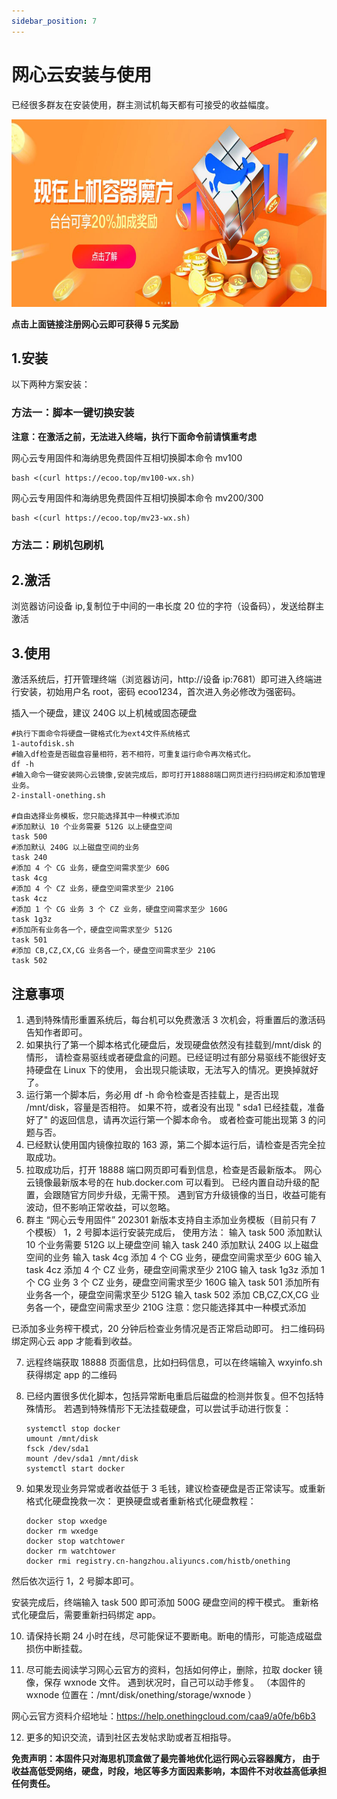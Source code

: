 ```yaml
---
sidebar_position: 7
---
```


# 网心云安装与使用

已经很多群友在安装使用，群主测试机每天都有可接受的收益幅度。

<a style="margin: 0px auto;" href="https://act.walk-live.com/acts/invite/v3/?inviteid=cb9bbacd"><img src="./img/onething.jpg" width="800" height="300"></a>

**点击上面链接注册网心云即可获得 5 元奖励**

## 1.安装

以下两种方案安装：

### 方法一：脚本一键切换安装

**注意：在激活之前，无法进入终端，执行下面命令前请慎重考虑**

网心云专用固件和海纳思免费固件互相切换脚本命令 mv100

```shell
bash <(curl https://ecoo.top/mv100-wx.sh)
```

网心云专用固件和海纳思免费固件互相切换脚本命令 mv200/300

```shell
bash <(curl https://ecoo.top/mv23-wx.sh)
```

### 方法二：刷机包刷机

## 2.激活

浏览器访问设备 ip,复制位于中间的一串长度 20 位的字符（设备码），发送给群主激活

## 3.使用

激活系统后，打开管理终端（浏览器访问，http://设备 ip:7681）即可进入终端进行安装，初始用户名 root，密码 ecoo1234，首次进入务必修改为强密码。

插入一个硬盘，建议 240G 以上机械或固态硬盘

```shell
#执行下面命令将硬盘一键格式化为ext4文件系统格式
1-autofdisk.sh
#输入df检查是否磁盘容量相符，若不相符，可重复运行命令再次格式化。
df -h
#输入命令一键安装网心云镜像,安装完成后，即可打开18888端口网页进行扫码绑定和添加管理业务。
2-install-onething.sh

#自由选择业务模板，您只能选择其中一种模式添加
#添加默认 10 个业务需要 512G 以上硬盘空间
task 500
#添加默认 240G 以上磁盘空间的业务
task 240
#添加 4 个 CG 业务，硬盘空间需求至少 60G
task 4cg
#添加 4 个 CZ 业务，硬盘空间需求至少 210G
task 4cz
#添加 1 个 CG 业务 3 个 CZ 业务，硬盘空间需求至少 160G
task 1g3z
#添加所有业务各一个，硬盘空间需求至少 512G
task 501
#添加 CB,CZ,CX,CG 业务各一个，硬盘空间需求至少 210G
task 502
```

## 注意事项

1. 遇到特殊情形重置系统后，每台机可以免费激活 3 次机会，将重置后的激活码告知作者即可。
2. 如果执行了第一个脚本格式化硬盘后，发现硬盘依然没有挂载到/mnt/disk 的情形，
   请检查易驱线或者硬盘盒的问题。已经证明过有部分易驱线不能很好支持硬盘在 Linux 下的使用，
   会出现只能读取，无法写入的情况。更换掉就好了。
3. 运行第一个脚本后，务必用 df -h 命令检查是否挂载上，是否出现 /mnt/disk，容量是否相符。
   如果不符，或者没有出现 " sda1 已经挂载，准备好了" 的返回信息，请再次运行第一个脚本命令。
   或者检查可能出现第 3 的问题与否。
4. 已经默认使用国内镜像拉取的 163 源，第二个脚本运行后，请检查是否完全拉取成功。
5. 拉取成功后，打开 18888 端口网页即可看到信息，检查是否最新版本。
   网心云镜像最新版本号的在 hub.docker.com 可以看到。
   已经内置自动升级的配置，会跟随官方同步升级，无需干预。
   遇到官方升级镜像的当日，收益可能有波动，但不影响正常收益，可以忽略。
6. 群主 “网心云专用固件” 202301 新版本支持自主添加业务模板（目前只有 7 个模板）
   1，2 号脚本运行安装完成后， 使用方法：
   输入 task 500 添加默认 10 个业务需要 512G 以上硬盘空间
   输入 task 240 添加默认 240G 以上磁盘空间的业务
   输入 task 4cg 添加 4 个 CG 业务，硬盘空间需求至少 60G
   输入 task 4cz 添加 4 个 CZ 业务，硬盘空间需求至少 210G
   输入 task 1g3z 添加 1 个 CG 业务 3 个 CZ 业务，硬盘空间需求至少 160G
   输入 task 501 添加所有业务各一个，硬盘空间需求至少 512G
   输入 task 502 添加 CB,CZ,CX,CG 业务各一个，硬盘空间需求至少 210G
   注意：您只能选择其中一种模式添加

已添加多业务榨干模式，20 分钟后检查业务情况是否正常启动即可。
扫二维码码绑定网心云 app 才能看到收益。

7. 远程终端获取 18888 页面信息，比如扫码信息，可以在终端输入 wxyinfo.sh 获得绑定 app 的二维码

8. 已经内置很多优化脚本，包括异常断电重启后磁盘的检测并恢复。但不包括特殊情形。
   若遇到特殊情形下无法挂载硬盘，可以尝试手动进行恢复：

   ```shell
   systemctl stop docker
   umount /mnt/disk
   fsck /dev/sda1
   mount /dev/sda1 /mnt/disk
   systemctl start docker
   ```

9. 如果发现业务异常或者收益低于 3 毛钱，建议检查硬盘是否正常读写。或重新格式化硬盘挽救一次：
   更换硬盘或者重新格式化硬盘教程：

   ```shell
   docker stop wxedge
   docker rm wxedge
   docker stop watchtower
   docker rm watchtower
   docker rmi registry.cn-hangzhou.aliyuncs.com/histb/onething
   ```

然后依次运行 1，2 号脚本即可。

安装完成后，终端输入 task 500 即可添加 500G 硬盘空间的榨干模式。
重新格式化硬盘后，需要重新扫码绑定 app。

10. 请保持长期 24 小时在线，尽可能保证不要断电。断电的情形，可能造成磁盘损伤中断挂载。

11. 尽可能去阅读学习网心云官方的资料，包括如何停止，删除，拉取 docker 镜像，保存 wxnode 文件。
    遇到状况时，自己可以动手修复。
    （本固件的 wxnode 位置在：/mnt/disk/onething/storage/wxnode ）

网心云官方资料介绍地址：https://help.onethingcloud.com/caa9/a0fe/b6b3

12. 更多的知识交流，请到社区去发帖求助或者互相指导。

**免责声明：本固件只对海思机顶盒做了最完善地优化运行网心云容器魔方， 由于收益高低受网络，硬盘，时段，地区等多方面因素影响，本固件不对收益高低承担任何责任。**